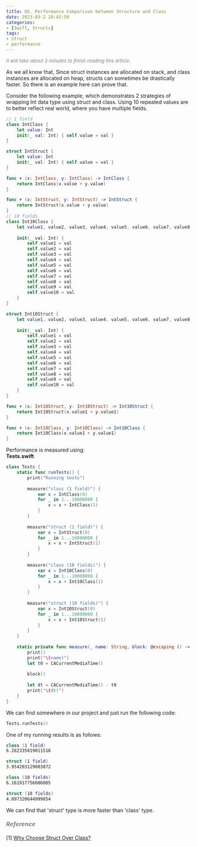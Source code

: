 ```yaml
---
title: 02. Performance Comparison between Structure and Class
date: 2023-03-2 20:43:59
categories: 
- [Swift, Structs]
tags:
- struct
- performance
---
```


<font color=gray size=2>*It will take about 3 minutes to finish reading this article.*</font>

As we all know that, Since struct instances are allocated on stack, and class instances are allocated on heap, structs can sometimes be drastically faster.
So there is an example here can prove that.

Consider the following example, which demonstrates 2 strategies of wrapping Int data type using struct and class. Using 10 repeated values are to better reflect real world, where you have multiple fields.
```Swift
// 1 field 
class IntClass {
    let value: Int
    init(_ val: Int) { self.value = val }
}

struct IntStruct {
    let value: Int
    init(_ val: Int) { self.value = val }
}

func + (x: IntClass, y: IntClass) -> IntClass {
    return IntClass(x.value + y.value)
}

func + (x: IntStruct, y: IntStruct) -> IntStruct {
    return IntStruct(x.value + y.value)
}
// 10 fields
class Int10Class {
    let value1, value2, value3, value4, value5, value6, value7, value8, value9, value10: Int
    
    init(_ val: Int) {
        self.value1 = val
        self.value2 = val
        self.value3 = val
        self.value4 = val
        self.value5 = val
        self.value6 = val
        self.value7 = val
        self.value8 = val
        self.value9 = val
        self.value10 = val
    }
}

struct Int10Struct {
    let value1, value2, value3, value4, value5, value6, value7, value8, value9, value10: Int
    
    init(_ val: Int) {
        self.value1 = val
        self.value2 = val
        self.value3 = val
        self.value4 = val
        self.value5 = val
        self.value6 = val
        self.value7 = val
        self.value8 = val
        self.value9 = val
        self.value10 = val
    }
}

func + (x: Int10Struct, y: Int10Struct) -> Int10Struct {
    return Int10Struct(x.value1 + y.value1)
}

func + (x: Int10Class, y: Int10Class) -> Int10Class {
    return Int10Class(x.value1 + y.value1)
}

```
Performance is measured using:  
<strong>Tests.swift</strong>
```Swift
class Tests {
    static func runTests() {
        print("Running tests")
        
        measure("class (1 field)") {
            var x = IntClass(0)
            for _ in 1...10000000 {
                x = x + IntClass(1)
            }
        }
        
        measure("struct (1 field)") {
            var x = IntStruct(0)
            for _ in 1...10000000 {
                x = x + IntStruct(1)
            }
        }
        
        measure("class (10 fields)") {
            var x = Int10Class(0)
            for _ in 1...10000000 {
                x = x + Int10Class(1)
            }
        }
        
        measure("struct (10 fields)") {
            var x = Int10Struct(0)
            for _ in 1...10000000 {
                x = x + Int10Struct(1)
            }
        }
    }
    
    static private func measure(_ name: String, block: @escaping () -> ()) {
        print()
        print("\(name)")
        let t0 = CACurrentMediaTime()
        
        block()
        
        let dt = CACurrentMediaTime() - t0
        print("\(dt)")
    }
}
```
We can find somewhere in our project and just run the following code:
```Swift
Tests.runTests()
```
One of my running results is as follows:
```Swift
class (1 field)
6.262335019011516

struct (1 field)
3.954203129003872

class (10 fields)
6.161917756006005

struct (10 fields)
4.097320644999854
```
We can find that 'struct' type is more faster than 'class' type.

#### <font size=3 color=gray>*Reference*</font>
[1] [Why Choose Struct Over Class?](https://stackoverflow.com/questions/24232799/why-choose-struct-over-class?rq=1)

